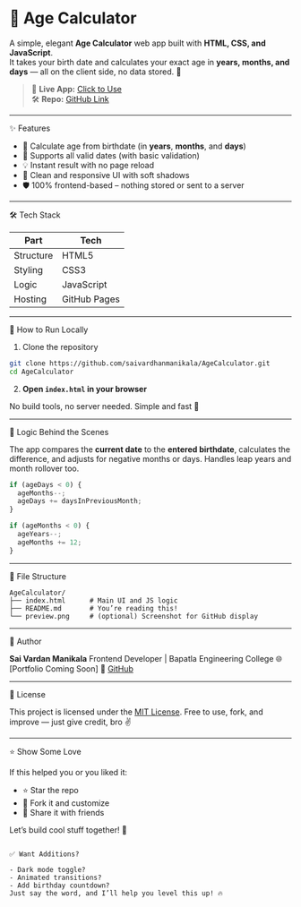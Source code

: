 # 🎂 Age Calculator

A simple, elegant **Age Calculator** web app built with **HTML, CSS, and JavaScript**.  
It takes your birth date and calculates your exact age in **years, months, and days** — all on the client side, no data stored. 🙌

> 🔗 **Live App:** [Click to Use](https://saivardhanmanikala.github.io/AgeCalculator/)  
> 🛠 **Repo:** [GitHub Link](https://github.com/saivardhanmanikala/AgeCalculator)


---

✨ Features

- 🧮 Calculate age from birthdate (in **years**, **months**, and **days**)
- 📆 Supports all valid dates (with basic validation)
- 💡 Instant result with no page reload
- 🎨 Clean and responsive UI with soft shadows
- 🛡 100% frontend-based – nothing stored or sent to a server

---

🛠 Tech Stack

| Part     | Tech       |
|----------|------------|
| Structure | HTML5      |
| Styling   | CSS3       |
| Logic     | JavaScript |
| Hosting  | GitHub Pages |

---

🚀 How to Run Locally

1. Clone the repository

```bash
git clone https://github.com/saivardhanmanikala/AgeCalculator.git
cd AgeCalculator
````

2. **Open `index.html` in your browser**

No build tools, no server needed. Simple and fast 🚀

---

🧠 Logic Behind the Scenes

The app compares the **current date** to the **entered birthdate**, calculates the difference, and adjusts for negative months or days. Handles leap years and month rollover too.

```js
if (ageDays < 0) {
  ageMonths--;
  ageDays += daysInPreviousMonth;
}

if (ageMonths < 0) {
  ageYears--;
  ageMonths += 12;
}
```

---

📂 File Structure

```
AgeCalculator/
├── index.html      # Main UI and JS logic
├── README.md       # You’re reading this!
└── preview.png     # (optional) Screenshot for GitHub display
```

---

🙋 Author

**Sai Vardan Manikala**
Frontend Developer | Bapatla Engineering College
🌐 \[Portfolio Coming Soon]
🔗 [GitHub](https://github.com/saivardhanmanikala)

---

📜 License

This project is licensed under the [MIT License](LICENSE).
Free to use, fork, and improve — just give credit, bro ✌️

---

⭐ Show Some Love

If this helped you or you liked it:

* ⭐ Star the repo
* 🍴 Fork it and customize
* 🔁 Share it with friends

Let’s build cool stuff together! 🚀

```

✅ Want Additions?

- Dark mode toggle?  
- Animated transitions?  
- Add birthday countdown?  
Just say the word, and I’ll help you level this up! 🔥
```
